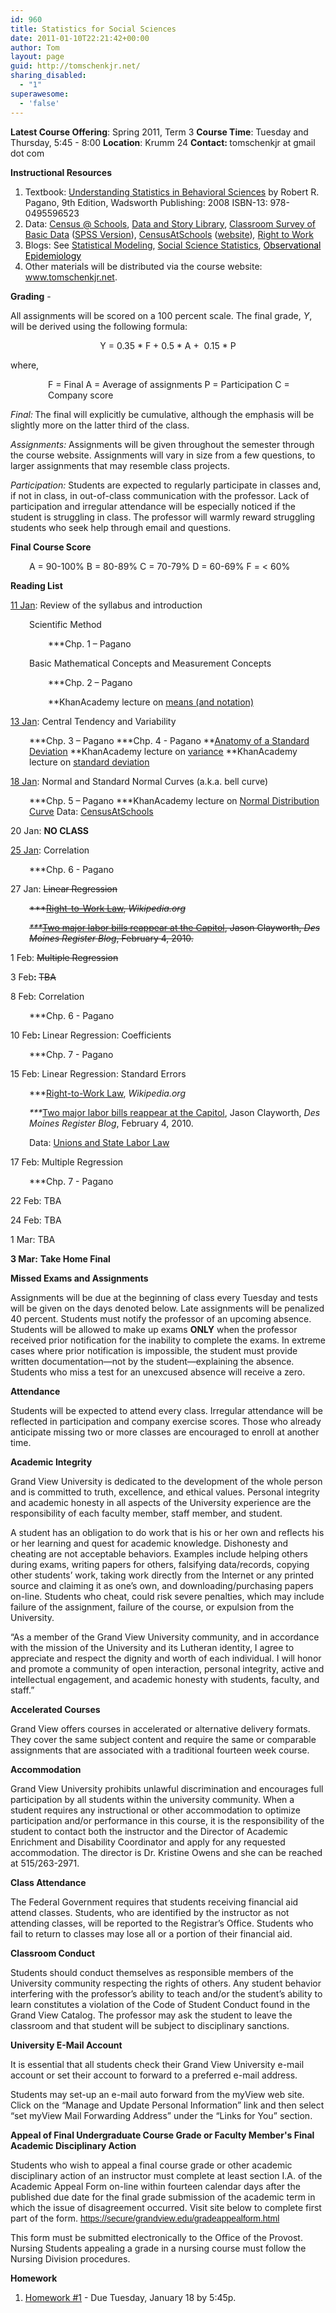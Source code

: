 ```yaml
---
id: 960
title: Statistics for Social Sciences
date: 2011-01-10T22:21:42+00:00
author: Tom
layout: page
guid: http://tomschenkjr.net/
sharing_disabled:
  - "1"
superawesome:
  - 'false'
---
```

<a href="http://www.scribd.com/doc/24782222/Econ-102-Syllabus-Spring-2010"><strong></strong></a><strong>Latest Course Offering</strong>: Spring 2011, Term 3
<strong>Course Time</strong>: Tuesday and Thursday, 5:45 - 8:00
<strong>Location</strong>: Krumm 24
<strong>Contact: </strong>tomschenkjr at gmail dot com

<strong>Instructional Resources</strong>
<ol>
	<li>Textbook: <a href="http://www.amazon.com/Understanding-Statistics-Behavioral-Sciences-Robert/dp/0495596523/ref=dp_ob_title_bk">Understanding Statistics in Behavioral Sciences</a> by Robert R. Pagano, 9th Edition, Wadsworth Publishing: 2008 ISBN-13: 978-0495596523</li>
	<li>Data: <a href="http://www.amstat.org/censusatschool/RandomSampleForm.cfm">Census @ Schools</a>, <a href="http://lib.stat.cmu.edu/DASL/alltopics.html">Data and Story Library</a>, <a href="http://www.box.net/shared/mz63sb1y8p">Classroom Survey of Basic Data</a> (<a href="http://dl.dropbox.com/u/3194367/Classroom%20Survey%20of%20Basic%20Data.sav">SPSS Version</a>), <a href="http://www.box.net/shared/scpl5xh8h6">CensusAtSchools</a> (<a href="http://www.amstat.org/censusatschool/students.cfm">website</a>)<em>, </em><a href="http://dl.dropbox.com/u/3194367/Teaching/RTW.sav">Right to Work</a></li>
	<li>Blogs: See <a title="Statistical Modeling, Causal Inference, and Social Science" href="http://www.stat.columbia.edu/~cook/movabletype/mlm/">Statistical Modeling</a>, <a href="http://www.iq.harvard.edu/blog/sss/">Social Science Statistics</a>, <a href="http://observationalepidemiology.blogspot.com/"><span style="color:#000000;">Observational Epidemiology</span></a></li>
	<li>Other materials will be distributed via the course website: <a href="http://www.tomschenkjet.net/">www.tomschenkjr.net</a>.</li>
</ol>
<strong>Grading</strong> -

All assignments will be scored on a 100 percent scale. The final grade, <em>Y</em>, will be derived using the following formula:
<p style="text-align:center;">Y = 0.35 * F + 0.5 * A +  0.15 * P</p>
where,
<p style="padding-left:60px;">F = Final
A = Average of assignments
P = Participation
C = Company score</p>
<em>Final:</em><strong> </strong>The final will explicitly be cumulative, although the emphasis will be slightly more on the latter third of the class.

<em>Assignments:</em> Assignments will be given throughout the semester through the course website. Assignments will vary in size from a few questions, to larger assignments that may resemble class projects.

<em>Participation:</em> Students are expected to regularly participate in classes and, if not in class, in out-of-class communication with the professor. Lack of participation and irregular attendance will be especially noticed if the student is struggling in class. The professor will warmly reward struggling students who seek help through email and questions.

<strong>Final Course Score</strong>
<p style="padding-left:30px;">A = 90-100%
B = 80-89%
C = 70-79%
D = 60-69%
F = &lt; 60%</p>
<strong>Reading List</strong>

<a href="http://tomschenkjr.net/2011/01/13/statistics-lecture-notes-11111/">11 Jan</a>: Review of the syllabus and introduction
<p style="padding-left:30px;">Scientific Method</p>
<p style="padding-left:60px;">***Chp. 1 – Pagano</p>
<p style="padding-left:30px;">Basic Mathematical Concepts and Measurement Concepts</p>
<p style="padding-left:60px;">***Chp. 2 – Pagano</p>
<p style="padding-left:60px;">**KhanAcademy lecture on <a href="http://www.youtube.com/watch?v=hsPCte_PcVA&amp;feature=player_embedded">means (and notation)</a></p>
<a href="http://tomschenkjr.net/2011/01/18/statistics-lecture-notes-1132011/">13 Jan</a>: Central Tendency and Variability
<p style="padding-left:30px;">***Chp. 3 – Pagano
***Chp. 4 - Pagano
**<a href="http://tomschenkjr.net/2009/11/22/anatomy-of-a-standard-deviation/">Anatomy of a Standard Deviation</a>
**KhanAcademy lecture on <a href="http://www.youtube.com/watch?v=Qf3RMGXR-h8&amp;feature=player_embedded">variance</a>
**KhanAcademy lecture on <a href="http://www.youtube.com/watch?v=HvDqbzu0i0E&amp;feature=player_embedded">standard deviation</a></p>
<a href="http://tomschenkjr.net/2011/01/24/statistics-1182011-lecture-notes/">18 Jan</a>: Normal and Standard Normal Curves (a.k.a. bell curve)
<p style="padding-left:30px;">***Chp. 5 – Pagano
***KhanAcademy lecture on <a href="http://www.khanacademy.org/video/introduction-to-the-normal-distribution?playlist=Statistics">Normal Distribution Curve</a>
Data: <a href="http://www.box.net/shared/scpl5xh8h6">CensusAtSchools</a></p>
20 Jan: <strong>NO CLASS</strong>

<a href="http://tomschenkjr.net/2011/01/26/statistics-lecture-notes-1262011/">25 Jan</a>: Correlation
<p style="padding-left:30px;">***Chp. 6 - Pagano</p>
27 Jan: <del>Linear Regression</del>
<p style="padding-left:30px;"><del>***<a href="http://en.wikipedia.org/wiki/Right-to-work_law">Right-to-Work Law</a>, <em>Wikipedia.org</em></del></p>
<p style="padding-left:30px;"><del><em>***</em><a href="http://blogs.desmoinesregister.com/dmr/index.php/2010/02/04/two-major-labor-bills-reappear-at-the-capitol/">Two major labor bills reappear at the Capitol</a>, Jason Clayworth, <em>Des Moines Register Blog</em>, February 4, 2010.</del><em> </em></p>
1 Feb: <del>Multiple Regression</del>

3 Feb<strong>: </strong><del>TBA</del>

8 Feb: Correlation
<p style="padding-left:30px;">***Chp. 6 - Pagano</p>
10 Feb<strong>: </strong>Linear Regression: Coefficients
<p style="padding-left:30px;">***Chp. 7 - Pagano</p>
15 Feb: Linear Regression: Standard Errors
<p style="padding-left:30px;">***<a href="http://en.wikipedia.org/wiki/Right-to-work_law">Right-to-Work Law</a>, <em>Wikipedia.org</em></p>
<p style="padding-left:30px;"><em>***</em><a href="http://blogs.desmoinesregister.com/dmr/index.php/2010/02/04/two-major-labor-bills-reappear-at-the-capitol/">Two major labor bills reappear at the Capitol</a>, Jason Clayworth, <em>Des Moines Register Blog</em>, February 4, 2010.</p>
<p style="padding-left:30px;">Data: <a href="http://lib.stat.cmu.edu/DASL/Stories/laborlaw.html">Unions and State Labor Law</a></p>
17 Feb: Multiple Regression
<p style="padding-left:30px;">***Chp. 7 - Pagano</p>
22 Feb: TBA

24 Feb: TBA

1 Mar: TBA

<strong>3 Mar:</strong> <strong>Take Home Final</strong>

<strong>Missed Exams and Assignments</strong>

Assignments will be due at the beginning of class every Tuesday and tests will be given on the days denoted below. Late assignments will be penalized 40 percent. Students must notify the professor of an upcoming absence. Students will be allowed to make up exams <strong>ONLY</strong> when the professor received prior notification for the inability to complete the exams. In extreme cases where prior notification is impossible, the student must provide written documentation—not by the student—explaining the absence. Students who miss a test for an unexcused absence will receive a zero.

<strong>Attendance</strong>

Students will be expected to attend every class. Irregular attendance will be reflected in participation and company exercise scores. Those who already anticipate missing two or more classes are encouraged to enroll at another time.

<strong>Academic Integrity</strong>

Grand View University is dedicated to the development of the whole person and is committed to truth, excellence, and ethical values. Personal integrity and academic honesty in all aspects of the University experience are the responsibility of each faculty member, staff member, and student.

A student has an obligation to do work that is his or her own and reflects his or her learning and quest for academic knowledge. Dishonesty and cheating are not acceptable behaviors. Examples include helping others during exams, writing papers for others, falsifying data/records, copying other students’ work, taking work directly from the Internet or any printed source and claiming it as one’s own, and downloading/purchasing papers on-line. Students who cheat, could risk severe penalties, which may include failure of the assignment, failure of the course, or expulsion from the University.

“As a member of the Grand View University community, and in accordance with the mission of the University and its Lutheran identity, I agree to appreciate and respect the dignity and worth of each individual. I will honor and promote a community of open interaction, personal integrity, active and intellectual engagement, and academic honesty with students, faculty, and staff.”

<strong>Accelerated Courses</strong>

Grand View offers courses in accelerated or alternative delivery formats. They cover the same subject content and require the same or comparable assignments that are associated with a traditional fourteen week course.

<strong>Accommodation</strong>

Grand View University prohibits unlawful discrimination and encourages full participation by all students within the university community. When a student requires any instructional or other accommodation to optimize participation and/or performance in this course, it is the responsibility of the student to contact both the instructor and the Director of Academic Enrichment and Disability Coordinator and apply for any requested accommodation. The director is Dr. Kristine Owens and she can be reached at 515/263-2971.

<strong>Class Attendance</strong>

The Federal Government requires that students receiving financial aid attend classes. Students, who are identified by the instructor as not attending classes, will be reported to the Registrar’s Office. Students who fail to return to classes may lose all or a portion of their financial aid.

<strong>Classroom Conduct</strong>

Students should conduct themselves as responsible members of the University community respecting the rights of others. Any student behavior interfering with the professor’s ability to teach and/or the student’s ability to learn constitutes a violation of the Code of Student Conduct found in the Grand View Catalog. The professor may ask the student to leave the classroom and that student will be subject to disciplinary sanctions.

<strong>University E-Mail Account</strong>

It is essential that all students check their Grand View University e-mail account or set their account to forward to a preferred e-mail address.

Students may set-up an e-mail auto forward from the myView web site. Click on the “Manage and Update Personal Information” link and then select “set myView Mail Forwarding Address” under the “Links for You” section.

<strong>Appeal of Final Undergraduate Course Grade or Faculty Member's Final Academic Disciplinary Action</strong>

Students who wish to appeal a final course grade or other academic disciplinary action of an instructor must complete at least section I.A. of the Academic Appeal Form on-line within fourteen calendar days after the published due date for the final grade submission of the academic term in which the issue of disagreement occurred. Visit site below to complete first part of the form. <span style="color:#0000ff;"><span style="text-decoration:underline;"><a href="https://secure/grandview.edu/gradeappealform.html"><span style="font-family:Arial, sans-serif;">https://secure/grandview.edu/gradeappealform.html</span></a></span></span>

This form must be submitted electronically to the Office of the Provost. Nursing Students appealing a grade in a nursing course must follow the Nursing Division procedures.

<strong>Homework</strong>
<ol>
	<li><a href="http://tomschenkjr.net/2011/01/13/statistics-homework-1-posted/">Homework #1</a> - Due Tuesday, January 18 by 5:45p.<strong>
</strong></li>
</ol>
